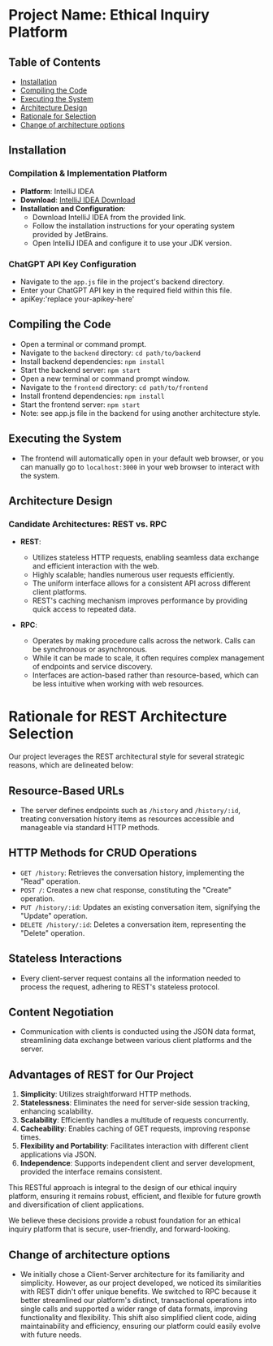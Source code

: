 # Project Name: Ethical Inquiry Platform

## Table of Contents
- [Installation](#installation)
- [Compiling the Code](#compiling-the-code)
- [Executing the System](#executing-the-system)
- [Architecture Design](#architecture-design)
- [Rationale for Selection](#rationale-for-selection)
- [Change of architecture options](#Change-of-architecture-options)

## Installation
### Compilation & Implementation Platform
- **Platform**: IntelliJ IDEA
- **Download**: [IntelliJ IDEA Download](https://www.jetbrains.com/idea/download/)
- **Installation and Configuration**:
  - Download IntelliJ IDEA from the provided link.
  - Follow the installation instructions for your operating system provided by JetBrains.
  - Open IntelliJ IDEA and configure it to use your JDK version.

### ChatGPT API Key Configuration
- Navigate to the `app.js` file in the project's backend directory.
- Enter your ChatGPT API key in the required field within this file.
- apiKey:'replace your-apikey-here'

## Compiling the Code
- Open a terminal or command prompt.
- Navigate to the `backend` directory: `cd path/to/backend`
- Install backend dependencies: `npm install`
- Start the backend server: `npm start`
- Open a new terminal or command prompt window.
- Navigate to the `frontend` directory: `cd path/to/frontend`
- Install frontend dependencies: `npm install`
- Start the frontend server: `npm start`
- Note: see app.js file in the backend for using another architecture style.

## Executing the System
- The frontend will automatically open in your default web browser, or you can manually go to `localhost:3000` in your web browser to interact with the system.

## Architecture Design
### Candidate Architectures: REST vs. RPC
- **REST**:
  - Utilizes stateless HTTP requests, enabling seamless data exchange and efficient interaction with the web.
  - Highly scalable; handles numerous user requests efficiently.
  - The uniform interface allows for a consistent API across different client platforms.
  - REST's caching mechanism improves performance by providing quick access to repeated data.

- **RPC**:
  - Operates by making procedure calls across the network. Calls can be synchronous or asynchronous.
  - While it can be made to scale, it often requires complex management of endpoints and service discovery.
  - Interfaces are action-based rather than resource-based, which can be less intuitive when working with web resources.

# Rationale for REST Architecture Selection

Our project leverages the REST architectural style for several strategic reasons, which are delineated below:

## Resource-Based URLs
- The server defines endpoints such as `/history` and `/history/:id`, treating conversation history items as resources accessible and manageable via standard HTTP methods.

## HTTP Methods for CRUD Operations
- `GET /history`: Retrieves the conversation history, implementing the "Read" operation.
- `POST /`: Creates a new chat response, constituting the "Create" operation.
- `PUT /history/:id`: Updates an existing conversation item, signifying the "Update" operation.
- `DELETE /history/:id`: Deletes a conversation item, representing the "Delete" operation.

## Stateless Interactions
- Every client-server request contains all the information needed to process the request, adhering to REST's stateless protocol.

## Content Negotiation
- Communication with clients is conducted using the JSON data format, streamlining data exchange between various client platforms and the server.

## Advantages of REST for Our Project
1. **Simplicity**: Utilizes straightforward HTTP methods.
2. **Statelessness**: Eliminates the need for server-side session tracking, enhancing scalability.
3. **Scalability**: Efficiently handles a multitude of requests concurrently.
4. **Cacheability**: Enables caching of GET requests, improving response times.
5. **Flexibility and Portability**: Facilitates interaction with different client applications via JSON.
6. **Independence**: Supports independent client and server development, provided the interface remains consistent.

This RESTful approach is integral to the design of our ethical inquiry platform, ensuring it remains robust, efficient, and flexible for future growth and diversification of client applications.

We believe these decisions provide a robust foundation for an ethical inquiry platform that is secure, user-friendly, and forward-looking.

## Change of architecture options
- We initially chose a Client-Server architecture for its familiarity and simplicity. However, as our project developed, we noticed its similarities with REST didn't offer unique benefits. We switched to RPC because it better streamlined our platform's distinct, transactional operations into single calls and supported a wider range of data formats, improving functionality and flexibility. This shift also simplified client code, aiding maintainability and efficiency, ensuring our platform could easily evolve with future needs.

